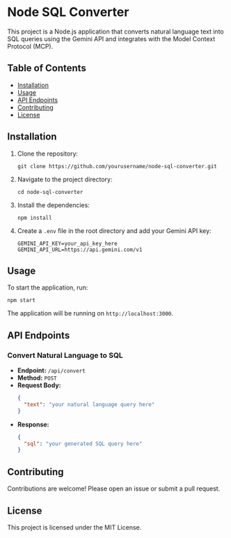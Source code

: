 # Node SQL Converter

This project is a Node.js application that converts natural language text into SQL queries using the Gemini API and integrates with the Model Context Protocol (MCP). 

## Table of Contents
- [Installation](#installation)
- [Usage](#usage)
- [API Endpoints](#api-endpoints)
- [Contributing](#contributing)
- [License](#license)

## Installation

1. Clone the repository:
   ```
   git clone https://github.com/yourusername/node-sql-converter.git
   ```

2. Navigate to the project directory:
   ```
   cd node-sql-converter
   ```

3. Install the dependencies:
   ```
   npm install
   ```

4. Create a `.env` file in the root directory and add your Gemini API key:
   ```
   GEMINI_API_KEY=your_api_key_here
   GEMINI_API_URL=https://api.gemini.com/v1
   ```

## Usage

To start the application, run:
```
npm start
```

The application will be running on `http://localhost:3000`.

## API Endpoints

### Convert Natural Language to SQL

- **Endpoint:** `/api/convert`
- **Method:** `POST`
- **Request Body:**
  ```json
  {
    "text": "your natural language query here"
  }
  ```
- **Response:**
  ```json
  {
    "sql": "your generated SQL query here"
  }
  ```

## Contributing

Contributions are welcome! Please open an issue or submit a pull request.

## License

This project is licensed under the MIT License.